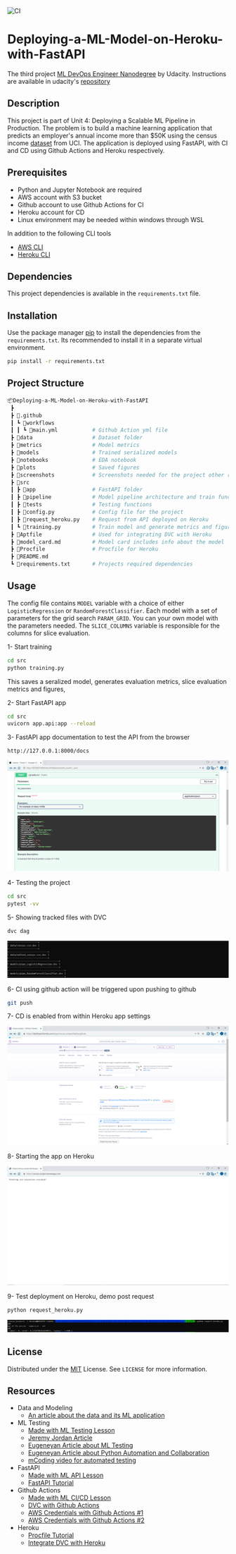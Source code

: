 ![CI](https://github.com/ibrahim-sheriff/Deploying-a-ML-Model-on-Heroku-with-FastAPI/actions/workflows/main.yml/badge.svg)
# Deploying-a-ML-Model-on-Heroku-with-FastAPI
The third project [ML DevOps Engineer Nanodegree](https://www.udacity.com/course/machine-learning-dev-ops-engineer-nanodegree--nd0821) by Udacity. Instructions are available in udacity's [repository](https://github.com/udacity/nd0821-c3-starter-code/tree/master/starter)

## Description
This project is part of Unit 4: Deploying a Scalable ML Pipeline in Production. The problem is to build a machine learning application that predicts an employer's annual income more than $50K using the census income [dataset](https://archive.ics.uci.edu/ml/datasets/census+income) from UCI. The application is deployed using FastAPI, with CI and CD using Github Actions and Heroku respectively.

## Prerequisites
- Python and Jupyter Notebook are required
- AWS account with S3 bucket 
- Github account to use Github Actions for CI
- Heroku account for CD
- Linux environment may be needed within windows through WSL

In addition to the following CLI tools
- [AWS CLI](https://docs.aws.amazon.com/cli/latest/userguide/install-cliv2-linux.html)
- [Heroku CLI](https://devcenter.heroku.com/articles/heroku-cli)
## Dependencies
This project dependencies is available in the ```requirements.txt``` file.

## Installation
Use the package manager [pip](https://pip.pypa.io/en/stable/) to install the dependencies from the ```requirements.txt```. Its recommended to install it in a separate virtual environment.

```bash
pip install -r requirements.txt
```

## Project Structure
```bash
📦Deploying-a-ML-Model-on-Heroku-with-FastAPI
 ┣ 
 ┣ 📂.github
 ┃ ┗ 📂workflows
 ┃ ┃ ┗ 📜main.yml           # Github Action yml file
 ┣ 📂data                   # Dataset folder
 ┣ 📂metrics                # Model metrics
 ┣ 📂models                 # Trained serialized models
 ┣ 📂notebooks              # EDA notebook
 ┣ 📂plots                  # Saved figures
 ┣ 📂screenshots            # Screenshots needed for the project other resources
 ┣ 📂src                
 ┃ ┣ 📂app                  # FastAPI folder
 ┃ ┣ 📂pipeline             # Model pipeline architecture and train functions
 ┃ ┣ 📂tests                # Testing functions
 ┃ ┣ 📜config.py            # Config file for the project
 ┃ ┣ 📜request_heroku.py    # Request from API deployed on Heroku
 ┃ ┗ 📜training.py          # Train model and generate metrics and figures
 ┣ 📜Aptfile                # Used for integrating DVC with Heroku
 ┣ 📜model_card.md          # Model card includes info about the model 
 ┣ 📜Procfile               # Procfile for Heroku
 ┣ 📜README.md              
 ┗ 📜requirements.txt       # Projects required dependencies
```
## Usage
The config file contains ```MODEL``` variable with a choice of either ```LogisticRegression``` or ```RandomForestClassifier```. Each model with a set of parameters for the grid search ```PARAM_GRID```. You can your own model with the parameters needed. The ```SLICE_COLUMNS``` variable is responsible for the columns for slice evaluation.

1- Start training
```bash
cd src
python training.py
```
This saves a seralized model, generates evaluation metrics, slice evaluation metrics and figures,

2- Start FastAPI app
```bash
cd src
uvicorn app.api:app --reload
```

3- FastAPI app documentation to test the API from the browser
```
http://127.0.0.1:8000/docs
```

<img src="screenshots/example.PNG">

4- Testing the project
```bash
cd src
pytest -vv
```
5- Showing tracked files with DVC
```bash
dvc dag
```

<img src="screenshots/dvcdag.PNG">

6- CI using github action will be triggered upon pushing to github
```bash
git push
```

7- CD is enabled from within Heroku app settings

<img src="screenshots/continuous_deployment.png">

8- Starting the app on Heroku

<img src="screenshots/live_get.PNG">

9- Test deployment on Heroku, demo post request
```bash
python request_heroku.py
```

<img src="screenshots/live_post.PNG">

## License
Distributed under the [MIT](https://choosealicense.com/licenses/mit/) License. See ```LICENSE``` for more information.

## Resources

- Data and Modeling
  - [An article about the data and its ML application](https://medium.com/analytics-vidhya/machine-learning-application-census-income-prediction-868227debf12)
- ML Testing
  - [Made with ML Testing Lesson](https://madewithml.com/courses/mlops/testing/)
  - [Jeremy Jordan Article](https://www.jeremyjordan.me/testing-ml/)
  - [Eugeneyan Article about ML Testing](https://eugeneyan.com/writing/testing-ml/)
  - [Eugeneyan Article about Python Automation and Collaboration](https://eugeneyan.com/writing/setting-up-python-project-for-automation-and-collaboration/)
  - [mCoding video for automated testing](https://www.youtube.com/watch?v=DhUpxWjOhME)
- FastAPI
  - [Made with ML API Lesson](https://madewithml.com/courses/mlops/api/)
  - [FastAPI Tutorial](https://fastapi.tiangolo.com/tutorial/)
- Github Actions
  - [Made with ML CI/CD Lesson](https://madewithml.com/courses/mlops/cicd/)
  - [DVC with Github Actions](https://github.com/iterative/setup-dvc)
  - [AWS Credentials with Github Actions #1](https://github.com/marketplace/actions/configure-aws-credentials-action-for-github-actions#sample-iam-role-cloudformation-template)
  - [AWS Credentials with Github Actions #2](https://stackoverflow.com/questions/58643905/how-aws-credentials-works-at-github-actions)
- Heroku
  - [Procfile Tutorial](https://devcenter.heroku.com/articles/procfile)
  - [Integrate DVC with Heroku](https://ankane.org/dvc-on-heroku)


